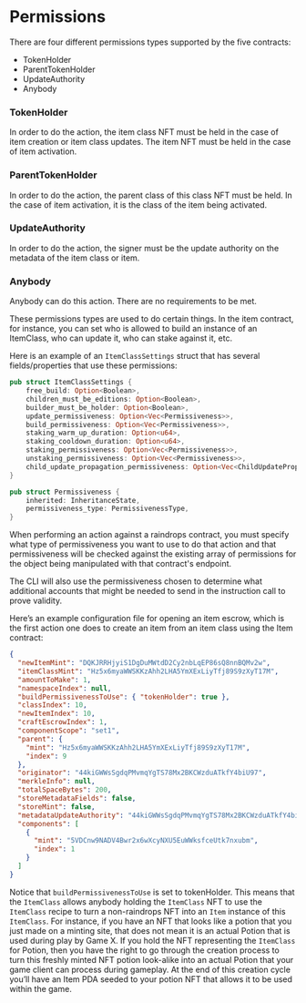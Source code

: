 # Permissions

There are four different permissions types supported by the five contracts:

* TokenHolder
* ParentTokenHolder
* UpdateAuthority
* Anybody

### TokenHolder

In order to do the action, the item class NFT must be held in the case of item creation or item class updates. The item NFT must be held in the case of item activation.

### ParentTokenHolder

In order to do the action, the parent class of this class NFT must be held. In the case of item activation, it is the class of the item being activated.

### UpdateAuthority

In order to do the action, the signer must be the update authority on the metadata of the item class or item.

### Anybody

Anybody can do this action. There are no requirements to be met.

These permissions types are used to do certain things. In the item contract, for instance, you can set who is allowed to build an instance of an ItemClass, who can update it, who can stake against it, etc.

Here is an example of an `ItemClassSettings` struct that has several fields/properties that use these permissions:

```rust
pub struct ItemClassSettings {
    free_build: Option<Boolean>,
    children_must_be_editions: Option<Boolean>,
    builder_must_be_holder: Option<Boolean>,
    update_permissiveness: Option<Vec<Permissiveness>>,
    build_permissiveness: Option<Vec<Permissiveness>>,
    staking_warm_up_duration: Option<u64>,
    staking_cooldown_duration: Option<u64>,
    staking_permissiveness: Option<Vec<Permissiveness>>,
    unstaking_permissiveness: Option<Vec<Permissiveness>>,
    child_update_propagation_permissiveness: Option<Vec<ChildUpdatePropagationPermissiveness>>,
}

pub struct Permissiveness {
    inherited: InheritanceState,
    permissiveness_type: PermissivenessType,
}
```

When performing an action against a raindrops contract, you must specify what type of permissiveness you want to use to do that action and that permissiveness will be checked against the existing array of permissions for the object being manipulated with that contract's endpoint.

The CLI will also use the permissiveness chosen to determine what additional accounts that might be needed to send in the instruction call to prove validity.

Here’s an example configuration file for opening an item escrow, which is the first action one does to create an item from an item class using the Item contract:

```json
{
  "newItemMint": "DQKJRRHjyiS1DgDuMWtdD2Cy2nbLqEP86sQ8nnBQMv2w",
  "itemClassMint": "Hz5x6myaWWSKKzAhh2LHA5YmXExLiyTfj89S9zXyT17M",
  "amountToMake": 1,
  "namespaceIndex": null,
  "buildPermissivenessToUse": { "tokenHolder": true },
  "classIndex": 10,
  "newItemIndex": 10,
  "craftEscrowIndex": 1,
  "componentScope": "set1",
  "parent": {
    "mint": "Hz5x6myaWWSKKzAhh2LHA5YmXExLiyTfj89S9zXyT17M",
    "index": 9
  },
  "originator": "44kiGWWsSgdqPMvmqYgTS78Mx2BKCWzduATkfY4biU97",
  "merkleInfo": null,
  "totalSpaceBytes": 200,
  "storeMetadataFields": false,
  "storeMint": false,
  "metadataUpdateAuthority": "44kiGWWsSgdqPMvmqYgTS78Mx2BKCWzduATkfY4biU97",
  "components": [
    {
      "mint": "5VDCnw9NADV4Bwr2x6wXcyNXU5EuWWksfceUtk7nxubm",
      "index": 1
    }
  ]
}
```

Notice that `buildPermissivenessToUse` is set to tokenHolder. This means that the `ItemClass` allows anybody holding the `ItemClass` NFT to use the `ItemClass` recipe to turn a non-raindrops NFT into an `Item` instance of this `ItemClass`. For instance, if you have an NFT that looks like a potion that you just made on a minting site, that does not mean it is an actual Potion that is used during play by Game X. If you hold the NFT representing the `ItemClass` for Potion, then you have the right to go through the creation process to turn this freshly minted NFT potion look-alike into an actual Potion that your game client can process during gameplay. At the end of this creation cycle you’ll have an Item PDA seeded to your potion NFT that allows it to be used within the game.
